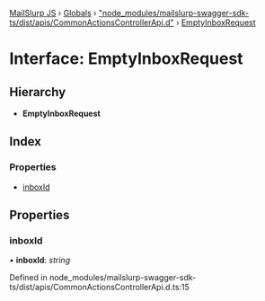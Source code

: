[MailSlurp JS](../README.md) › [Globals](../globals.md) › ["node_modules/mailslurp-swagger-sdk-ts/dist/apis/CommonActionsControllerApi.d"](../modules/_node_modules_mailslurp_swagger_sdk_ts_dist_apis_commonactionscontrollerapi_d_.md) › [EmptyInboxRequest](_node_modules_mailslurp_swagger_sdk_ts_dist_apis_commonactionscontrollerapi_d_.emptyinboxrequest.md)

# Interface: EmptyInboxRequest

## Hierarchy

* **EmptyInboxRequest**

## Index

### Properties

* [inboxId](_node_modules_mailslurp_swagger_sdk_ts_dist_apis_commonactionscontrollerapi_d_.emptyinboxrequest.md#inboxid)

## Properties

###  inboxId

• **inboxId**: *string*

Defined in node_modules/mailslurp-swagger-sdk-ts/dist/apis/CommonActionsControllerApi.d.ts:15
